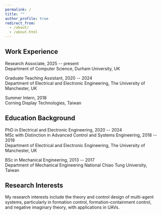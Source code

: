 ```yaml
---
permalink: /
title: ""
author_profile: true
redirect_from: 
  - /about/
  - /about.html
---
```


Work Experience
------
Research Associate, 2025 -- present  
Department of Computer Science, Durham University, UK

Graduate Teaching Assistant, 2020 -- 2024  
Department of Electrical and Electronic Engineering, The University of Manchester, UK

Summer Intern, 2018  
Corning Display Technologies, Taiwan

Education Background
------
PhD in Electrical and Electronic Engineering, 2020 -- 2024  
MSc with Distinction in Advanced Control and Systems Engineering, 2018 -- 2019  
Department of Electrical and Electronic Engineering, The University of Manchester, UK

BSc in Mechanical Engineering, 2013 -- 2017  
Department of Mechanical Engineering National Chiao Tung University, Taiwan 

Research Interests
------
My research interests include the theory and control design of multi-agent systems, particularly in formation control, formation-containment control, and negative imaginary theory, with applications in UAVs.